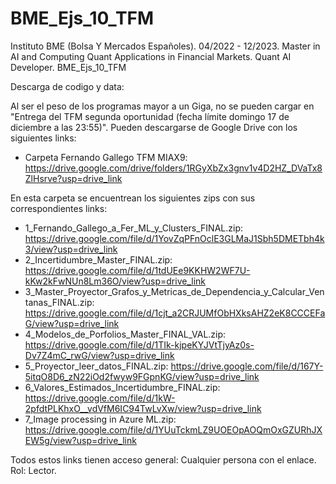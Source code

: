 # BME_Ejs_10_TFM
Instituto BME (Bolsa Y Mercados Españoles). 04/2022 - 12/2023. Master in AI and Computing Quant Applications in Financial Markets. Quant AI Developer. BME_Ejs_10_TFM

Descarga de codigo y data:

Al ser el peso de los programas mayor a un Giga, no se pueden cargar en "Entrega del TFM segunda oportunidad (fecha límite domingo 17 de diciembre a las 23:55)".
Pueden descargarse de Google Drive con los siguientes links:
- Carpeta Fernando Gallego TFM MIAX9: https://drive.google.com/drive/folders/1RGyXbZx3gnv1v4D2HZ_DVaTx8ZlHsrve?usp=drive_link

En esta carpeta se encuentrean los siguientes zips con sus correspondientes links:
- 1_Fernando_Gallego_a_Fer_ML_y_Clusters_FINAL.zip: https://drive.google.com/file/d/1YovZqPFnOclE3GLMaJ1Sbh5DMETbh4k3/view?usp=drive_link
- 2_Incertidumbre_Master_FINAL.zip: https://drive.google.com/file/d/1tdUEe9KKHW2WF7U-kKw2kFwNUn8Lm36O/view?usp=drive_link
- 3_Master_Proyector_Grafos_y_Metricas_de_Dependencia_y_Calcular_Ventanas_FINAL.zip: https://drive.google.com/file/d/1cjt_a2CRJUMfObHXksAHZ2eK8CCCEFaG/view?usp=drive_link
- 4_Modelos_de_Porfolios_Master_FINAL_VAL.zip: https://drive.google.com/file/d/1TIk-kjpeKYJVtTjyAz0s-Dv7Z4mC_rwG/view?usp=drive_link
- 5_Proyector_leer_datos_FINAL.zip: https://drive.google.com/file/d/167Y-5itqO8D6_zN22iOd2fwyw9FGpnKG/view?usp=drive_link
- 6_Valores_Estimados_Incertidumbre_FINAL.zip: https://drive.google.com/file/d/1kW-2pfdtPLKhxO__vdVfM6IC94TwLvXw/view?usp=drive_link
- 7_Image processing in Azure ML.zip: https://drive.google.com/file/d/1YUuTckmLZ9UOEOpAOQmOxGZURhJXEW5g/view?usp=drive_link

Todos estos links tienen acceso general: Cualquier persona con el enlace. Rol: Lector.
